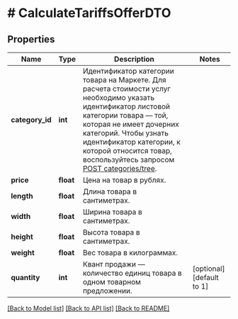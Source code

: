 # # CalculateTariffsOfferDTO

## Properties

Name | Type | Description | Notes
------------ | ------------- | ------------- | -------------
**category_id** | **int** | Идентификатор категории товара на Маркете.  Для расчета стоимости услуг необходимо указать идентификатор листовой категории товара — той, которая не имеет дочерних категорий.  Чтобы узнать идентификатор категории, к которой относится товар, воспользуйтесь запросом [POST categories/tree](../../reference/categories/getCategoriesTree.md). |
**price** | **float** | Цена на товар в рублях. |
**length** | **float** | Длина товара в сантиметрах. |
**width** | **float** | Ширина товара в сантиметрах. |
**height** | **float** | Высота товара в сантиметрах. |
**weight** | **float** | Вес товара в килограммах. |
**quantity** | **int** | Квант продажи — количество единиц товара в одном товарном предложении. | [optional] [default to 1]

[[Back to Model list]](../../README.md#models) [[Back to API list]](../../README.md#endpoints) [[Back to README]](../../README.md)
